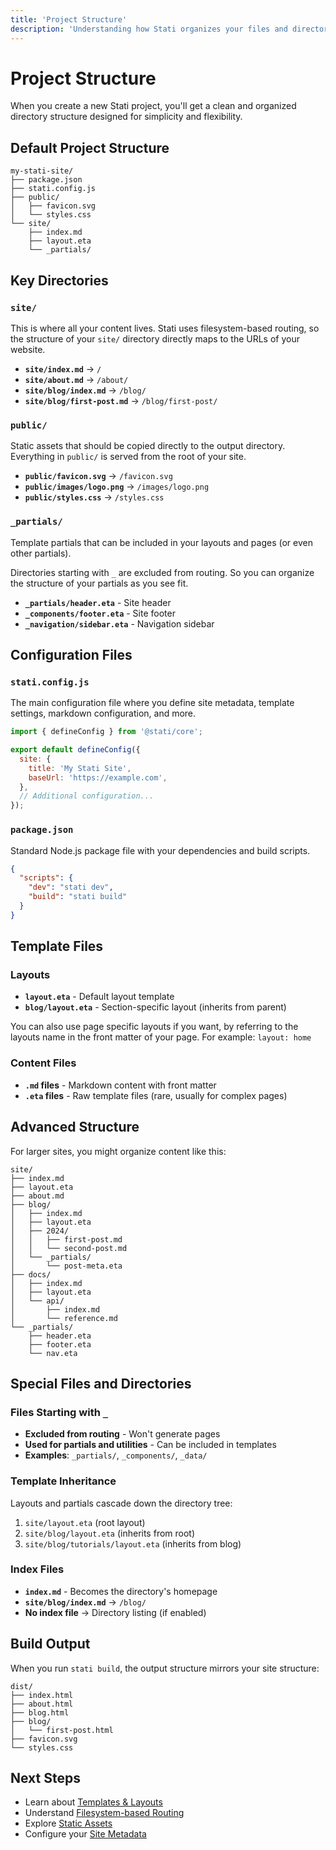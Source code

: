 ```yaml
---
title: 'Project Structure'
description: 'Understanding how Stati organizes your files and directories.'
---
```


# Project Structure

When you create a new Stati project, you'll get a clean and organized directory structure designed for simplicity and flexibility.

## Default Project Structure

```
my-stati-site/
├── package.json
├── stati.config.js
├── public/
│   ├── favicon.svg
│   └── styles.css
└── site/
    ├── index.md
    ├── layout.eta
    └── _partials/
```

## Key Directories

### `site/`

This is where all your content lives. Stati uses filesystem-based routing, so the structure of your `site/` directory directly maps to the URLs of your website.

- **`site/index.md`** → `/`
- **`site/about.md`** → `/about/`
- **`site/blog/index.md`** → `/blog/`
- **`site/blog/first-post.md`** → `/blog/first-post/`

### `public/`

Static assets that should be copied directly to the output directory. Everything in `public/` is served from the root of your site.

- **`public/favicon.svg`** → `/favicon.svg`
- **`public/images/logo.png`** → `/images/logo.png`
- **`public/styles.css`** → `/styles.css`

### `_partials/`

Template partials that can be included in your layouts and pages (or even other partials).

Directories starting with `_` are excluded from routing. So you can organize the structure of your partials as you see fit.

- **`_partials/header.eta`** - Site header
- **`_components/footer.eta`** - Site footer
- **`_navigation/sidebar.eta`** - Navigation sidebar

## Configuration Files

### `stati.config.js`

The main configuration file where you define site metadata, template settings, markdown configuration, and more.

```javascript
import { defineConfig } from '@stati/core';

export default defineConfig({
  site: {
    title: 'My Stati Site',
    baseUrl: 'https://example.com',
  },
  // Additional configuration...
});
```

### `package.json`

Standard Node.js package file with your dependencies and build scripts.

```json
{
  "scripts": {
    "dev": "stati dev",
    "build": "stati build"
  }
}
```

## Template Files

### Layouts

- **`layout.eta`** - Default layout template
- **`blog/layout.eta`** - Section-specific layout (inherits from parent)

You can also use page specific layouts if you want, by referring to the layouts name in the front matter of your page. For example: `layout: home`

### Content Files

- **`.md` files** - Markdown content with front matter
- **`.eta` files** - Raw template files (rare, usually for complex pages)

## Advanced Structure

For larger sites, you might organize content like this:

```
site/
├── index.md
├── layout.eta
├── about.md
├── blog/
│   ├── index.md
│   ├── layout.eta
│   ├── 2024/
│   │   ├── first-post.md
│   │   └── second-post.md
│   └── _partials/
│       └── post-meta.eta
├── docs/
│   ├── index.md
│   ├── layout.eta
│   └── api/
│       ├── index.md
│       └── reference.md
└── _partials/
    ├── header.eta
    ├── footer.eta
    └── nav.eta
```

## Special Files and Directories

### Files Starting with `_`

- **Excluded from routing** - Won't generate pages
- **Used for partials and utilities** - Can be included in templates
- **Examples**: `_partials/`, `_components/`, `_data/`

### Template Inheritance

Layouts and partials cascade down the directory tree:

1. `site/layout.eta` (root layout)
2. `site/blog/layout.eta` (inherits from root)
3. `site/blog/tutorials/layout.eta` (inherits from blog)

### Index Files

- **`index.md`** - Becomes the directory's homepage
- **`site/blog/index.md`** → `/blog/`
- **No index file** → Directory listing (if enabled)

## Build Output

When you run `stati build`, the output structure mirrors your site structure:

```
dist/
├── index.html
├── about.html
├── blog.html
├── blog/
│   └── first-post.html
├── favicon.svg
└── styles.css
```

## Next Steps

- Learn about [Templates & Layouts](/core-concepts/templates/)
- Understand [Filesystem-based Routing](/core-concepts/routing/)
- Explore [Static Assets](/core-concepts/static-assets/)
- Configure your [Site Metadata](/configuration/site-metadata/)
